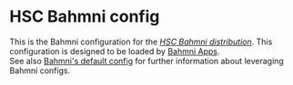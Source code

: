 # HSC Bahmni config

This is the Bahmni configuration for the [_HSC Bahmni distribution_](https://github.com/CRUDEM/bahmni-distro-hsc).
This configuration is designed to be loaded by [Bahmni Apps](https://github.com/Bahmni/openmrs-module-bahmniapps).
<br/>See also [Bahmni's default config](https://github.com/Bahmni/default-config) for further information about leveraging Bahmni configs.
